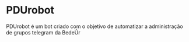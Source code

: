 # PDUrobot
PDUrobot é um bot criado com o objetivo de automatizar a administração de grupos telegram da BedeÛr
